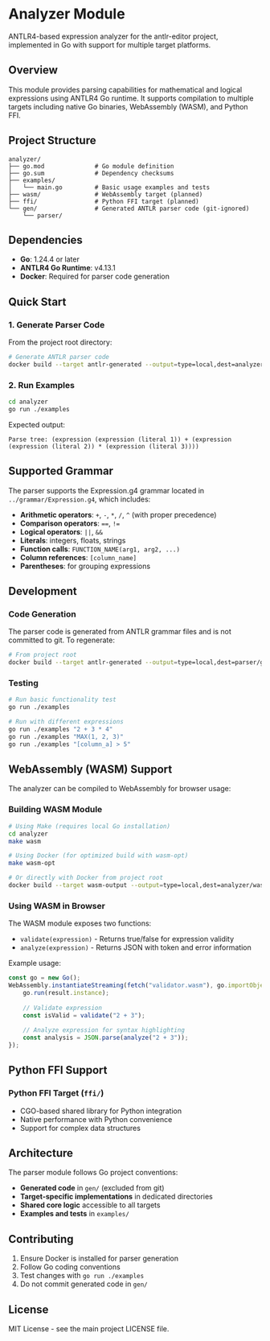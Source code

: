 # Analyzer Module

ANTLR4-based expression analyzer for the antlr-editor project, implemented in Go with support for multiple target platforms.

## Overview

This module provides parsing capabilities for mathematical and logical expressions using ANTLR4 Go runtime. It supports compilation to multiple targets including native Go binaries, WebAssembly (WASM), and Python FFI.

## Project Structure

```
analyzer/
├── go.mod              # Go module definition
├── go.sum              # Dependency checksums
├── examples/
│   └── main.go         # Basic usage examples and tests
├── wasm/               # WebAssembly target (planned)
├── ffi/                # Python FFI target (planned)
└── gen/                # Generated ANTLR parser code (git-ignored)
    └── parser/
```

## Dependencies

- **Go**: 1.24.4 or later
- **ANTLR4 Go Runtime**: v4.13.1
- **Docker**: Required for parser code generation

## Quick Start

### 1. Generate Parser Code

From the project root directory:

```bash
# Generate ANTLR parser code
docker build --target antlr-generated --output=type=local,dest=analyzer/gen/parser -f analyzer/Dockerfile .
```

### 2. Run Examples

```bash
cd analyzer
go run ./examples
```

Expected output:
```
Parse tree: (expression (expression (literal 1)) + (expression (expression (literal 2)) * (expression (literal 3))))
```

## Supported Grammar

The parser supports the Expression.g4 grammar located in `../grammar/Expression.g4`, which includes:

- **Arithmetic operators**: `+`, `-`, `*`, `/`, `^` (with proper precedence)
- **Comparison operators**: `==`, `!=`
- **Logical operators**: `||`, `&&`
- **Literals**: integers, floats, strings
- **Function calls**: `FUNCTION_NAME(arg1, arg2, ...)`
- **Column references**: `[column_name]`
- **Parentheses**: for grouping expressions

## Development

### Code Generation

The parser code is generated from ANTLR grammar files and is not committed to git. To regenerate:

```bash
# From project root
docker build --target antlr-generated --output=type=local,dest=parser/gen/parser -f parser/Dockerfile .
```

### Testing

```bash
# Run basic functionality test
go run ./examples

# Run with different expressions
go run ./examples "2 + 3 * 4"
go run ./examples "MAX(1, 2, 3)"
go run ./examples "[column_a] > 5"
```

## WebAssembly (WASM) Support

The analyzer can be compiled to WebAssembly for browser usage:

### Building WASM Module

```bash
# Using Make (requires local Go installation)
cd analyzer
make wasm

# Using Docker (for optimized build with wasm-opt)
make wasm-opt

# Or directly with Docker from project root
docker build --target wasm-output --output=type=local,dest=analyzer/wasm-dist -f analyzer/Dockerfile .
```

### Using WASM in Browser

The WASM module exposes two functions:
- `validate(expression)` - Returns true/false for expression validity
- `analyze(expression)` - Returns JSON with token and error information

Example usage:
```javascript
const go = new Go();
WebAssembly.instantiateStreaming(fetch("validator.wasm"), go.importObject).then((result) => {
    go.run(result.instance);
    
    // Validate expression
    const isValid = validate("2 + 3");
    
    // Analyze expression for syntax highlighting
    const analysis = JSON.parse(analyze("2 + 3"));
});
```

## Python FFI Support

### Python FFI Target (`ffi/`)
- CGO-based shared library for Python integration
- Native performance with Python convenience
- Support for complex data structures

## Architecture

The parser module follows Go project conventions:

- **Generated code** in `gen/` (excluded from git)
- **Target-specific implementations** in dedicated directories
- **Shared core logic** accessible to all targets
- **Examples and tests** in `examples/`

## Contributing

1. Ensure Docker is installed for parser generation
2. Follow Go coding conventions
3. Test changes with `go run ./examples`
4. Do not commit generated code in `gen/`

## License

MIT License - see the main project LICENSE file.